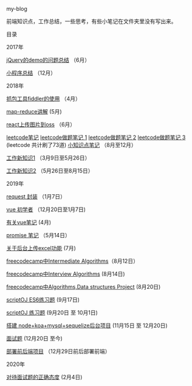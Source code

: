 my-blog 

前端知识点，工作总结，一些思考，有些小笔记在文件夹里没有写出来。

目录

2017年

[jQuery的demo的问题总结](https://github.com/tang-yue/my-blog/blob/master/conclusions/jQuery-demo-problem.md) （6月）

[小程序总结](https://github.com/tang-yue/my-blog/blob/master/conclusions/weChat-small-program-development.md) （12月）

2018年

[抓包工具fiddler的使用](https://github.com/tang-yue/my-blog/blob/master/conclusions/fiddler-course.md) （4月）

[map-reduce讲解](https://github.com/tang-yue/my-blog/blob/master/conclusions/map-reduce.md) (5月)

[react上传图片到oss](https://github.com/tang-yue/my-blog/blob/master/conclusions/react-oss-upload.md) （6月）

[leetcode笔记](https://github.com/tang-yue/my-blog/blob/master/notes/note-leetcode.md)
[leetcode做题笔记 1](https://github.com/tang-yue/my-blog/blob/master/notes/note-leetcode2.md)
[leetcode做题笔记 2](https://github.com/tang-yue/my-blog/blob/master/notes/note-leetcode3.md)
[leetcode做题笔记 3](https://github.com/tang-yue/my-blog/blob/master/notes/note-leetcode4.md) (leetcode 共计刷了73道)
[小知识点笔记](https://github.com/tang-yue/my-blog/blob/master/notes/unmemorable-js.md) （8月至12月）

[工作新知识1](https://github.com/tang-yue/my-blog/blob/master/sources/work-new-knowledge1.md) （3月9日至5月26日） 

[工作新知识2](https://github.com/tang-yue/my-blog/blob/master/sources/work-new-knowledge2.md) （5月26日至8月15日）

2019年

[request 封装](https://github.com/tang-yue/my-blog/blob/master/conclusions/request.md) （1月7日）

[vue 初学者](https://github.com/tang-yue/my-blog/blob/master/conclusions/vue-beginner.md) （12月20日至1月7日)

[有关vue笔记](https://github.com/tang-yue/my-blog/blob/master/notes/vue) (4月)

[promise 笔记](https://github.com/tang-yue/my-blog/blob/master/conclusions/promise-note.md) （5月14日）

[关于后台上传excel功能](https://github.com/tang-yue/my-blog/blob/master/notes/work-import-excel.md) (7月)

[freecodecamp中Intermediate Algorithms](https://github.com/tang-yue/my-blog/blob/master/conclusions/freecodecamp-intermediate-algorithms.md)（8月12日）

[freecodecamp中Interview Algorithms](https://github.com/tang-yue/my-blog/blob/master/conclusions/freecodecamp-interview-algorithms.md) (8月14日)

[freecodecamp中Algorithms,Data structures Project](https://github.com/tang-yue/my-blog/blob/master/conclusions/AlgorithmsAndDataStructures.md) (8月20日)

[scriptOJ ES6练习题](https://github.com/tang-yue/my-blog/blob/master/conclusions/scriptoj-es6.md)  (9月17日)

[scriptOJ 练习题](https://github.com/tang-yue/my-blog/blob/master/conclusions/scriptoj.md) (9月20日 至 10月1日)

[搭建 node+koa+mysql+sequelize后台项目](https://github.com/tang-yue/simple-node-koa-mysql-sequelize) (11月15日 至 12月20日)

[面试题](https://github.com/tang-yue/my-blog/blob/master/notes/summary/interviewSummary.md) (12月20日 至今)

[部署前后端项目](https://github.com/tang-yue/my-blog/blob/master/notes/node/deploy.md) （12月29日前后部署前端）

2020年

[对待面试题的正确态度](https://github.com/tang-yue/my-blog/blob/master/notes/node/attitude.md) (2月4日)



